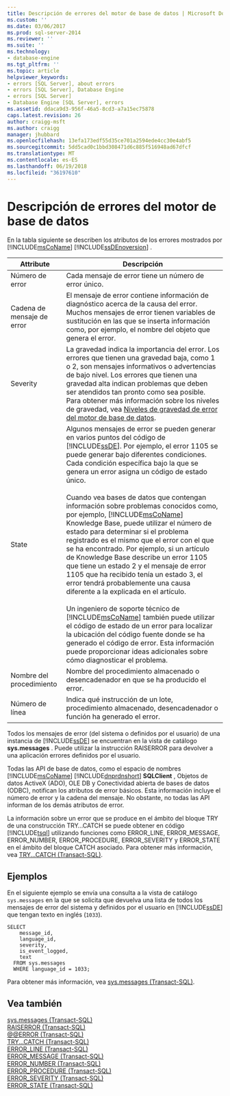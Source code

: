 ```yaml
---
title: Descripción de errores del motor de base de datos | Microsoft Docs
ms.custom: ''
ms.date: 03/06/2017
ms.prod: sql-server-2014
ms.reviewer: ''
ms.suite: ''
ms.technology:
- database-engine
ms.tgt_pltfrm: ''
ms.topic: article
helpviewer_keywords:
- errors [SQL Server], about errors
- errors [SQL Server], Database Engine
- errors [SQL Server]
- Database Engine [SQL Server], errors
ms.assetid: ddaca9d3-956f-46a5-8cd3-a7a15ec75878
caps.latest.revision: 26
author: craigg-msft
ms.author: craigg
manager: jhubbard
ms.openlocfilehash: 13efa173edf55d35ce701a2594ede4cc30e4abf5
ms.sourcegitcommit: 5dd5cad0c1bbd308471d6c885f516948ad67dfcf
ms.translationtype: MT
ms.contentlocale: es-ES
ms.lasthandoff: 06/19/2018
ms.locfileid: "36197610"
---
```

# <a name="understanding-database-engine-errors"></a>Descripción de errores del motor de base de datos
  En la tabla siguiente se describen los atributos de los errores mostrados por [!INCLUDE[msCoName](../../includes/msconame-md.md)] [!INCLUDE[ssDEnoversion](../../includes/ssdenoversion-md.md)] .  
  
|Attribute|Descripción|  
|---------------|-----------------|  
|Número de error|Cada mensaje de error tiene un número de error único.|  
|Cadena de mensaje de error|El mensaje de error contiene información de diagnóstico acerca de la causa del error. Muchos mensajes de error tienen variables de sustitución en las que se inserta información como, por ejemplo, el nombre del objeto que genera el error.|  
|Severity|La gravedad indica la importancia del error. Los errores que tienen una gravedad baja, como 1 o 2, son mensajes informativos o advertencias de bajo nivel. Los errores que tienen una gravedad alta indican problemas que deben ser atendidos tan pronto como sea posible. Para obtener más información sobre los niveles de gravedad, vea [Niveles de gravedad de error del motor de base de datos](database-engine-error-severities.md).|  
|State|Algunos mensajes de error se pueden generar en varios puntos del código de [!INCLUDE[ssDE](../../includes/ssde-md.md)]. Por ejemplo, el error 1105 se puede generar bajo diferentes condiciones. Cada condición específica bajo la que se genera un error asigna un código de estado único.<br /><br /> Cuando vea bases de datos que contengan información sobre problemas conocidos como, por ejemplo, [!INCLUDE[msCoName](../../includes/msconame-md.md)] Knowledge Base, puede utilizar el número de estado para determinar si el problema registrado es el mismo que el error con el que se ha encontrado. Por ejemplo, si un artículo de Knowledge Base describe un error 1105 que tiene un estado 2 y el mensaje de error 1105 que ha recibido tenía un estado 3, el error tendrá probablemente una causa diferente a la explicada en el artículo.<br /><br /> Un ingeniero de soporte técnico de [!INCLUDE[msCoName](../../includes/msconame-md.md)] también puede utilizar el código de estado de un error para localizar la ubicación del código fuente donde se ha generado el código de error. Esta información puede proporcionar ideas adicionales sobre cómo diagnosticar el problema.|  
|Nombre del procedimiento|Nombre del procedimiento almacenado o desencadenador en que se ha producido el error.|  
|Número de línea|Indica qué instrucción de un lote, procedimiento almacenado, desencadenador o función ha generado el error.|  
  
 Todos los mensajes de error (del sistema o definidos por el usuario) de una instancia de [!INCLUDE[ssDE](../../includes/ssde-md.md)] se encuentran en la vista de catálogo **sys.messages** . Puede utilizar la instrucción RAISERROR para devolver a una aplicación errores definidos por el usuario.  
  
 Todas las API de base de datos, como el espacio de nombres [!INCLUDE[msCoName](../../includes/msconame-md.md)] [!INCLUDE[dnprdnshort](../../includes/dnprdnshort-md.md)] **SQLClient** , Objetos de datos ActiveX (ADO), OLE DB y Conectividad abierta de bases de datos (ODBC), notifican los atributos de error básicos. Esta información incluye el número de error y la cadena del mensaje. No obstante, no todas las API informan de los demás atributos de error.  
  
 La información sobre un error que se produce en el ámbito del bloque TRY de una construcción TRY…CATCH se puede obtener en código [!INCLUDE[tsql](../../includes/tsql-md.md)] utilizando funciones como ERROR_LINE, ERROR_MESSAGE, ERROR_NUMBER, ERROR_PROCEDURE, ERROR_SEVERITY y ERROR_STATE en el ámbito del bloque CATCH asociado. Para obtener más información, vea [TRY...CATCH &#40;Transact-SQL&#41;](/sql/t-sql/language-elements/try-catch-transact-sql).  
  
## <a name="examples"></a>Ejemplos  
 En el siguiente ejemplo se envía una consulta a la vista de catálogo `sys.messages` en la que se solicita que devuelva una lista de todos los mensajes de error del sistema y definidos por el usuario en [!INCLUDE[ssDE](../../includes/ssde-md.md)] que tengan texto en inglés (`1033`).  
  
```  
SELECT  
    message_id,  
    language_id,  
    severity,  
    is_event_logged,  
    text  
  FROM sys.messages  
  WHERE language_id = 1033;  
```  
  
 Para obtener más información, vea [sys.messages &#40;Transact-SQL&#41;](/sql/relational-databases/system-catalog-views/messages-for-errors-catalog-views-sys-messages).  
  
## <a name="see-also"></a>Vea también  
 [sys.messages &#40;Transact-SQL&#41;](/sql/relational-databases/system-catalog-views/messages-for-errors-catalog-views-sys-messages)   
 [RAISERROR &#40;Transact-SQL&#41;](/sql/t-sql/language-elements/raiserror-transact-sql)   
 [@@ERROR &#40;Transact-SQL&#41;](/sql/t-sql/functions/error-transact-sql)   
 [TRY...CATCH &#40;Transact-SQL&#41;](/sql/t-sql/language-elements/try-catch-transact-sql)   
 [ERROR_LINE &#40;Transact-SQL&#41;](/sql/t-sql/functions/error-line-transact-sql)   
 [ERROR_MESSAGE &#40;Transact-SQL&#41;](/sql/t-sql/functions/error-message-transact-sql)   
 [ERROR_NUMBER &#40;Transact-SQL&#41;](/sql/t-sql/functions/error-number-transact-sql)   
 [ERROR_PROCEDURE &#40;Transact-SQL&#41;](/sql/t-sql/functions/error-procedure-transact-sql)   
 [ERROR_SEVERITY &#40;Transact-SQL&#41;](/sql/t-sql/functions/error-severity-transact-sql)   
 [ERROR_STATE &#40;Transact-SQL&#41;](/sql/t-sql/functions/error-state-transact-sql)  
  
  
